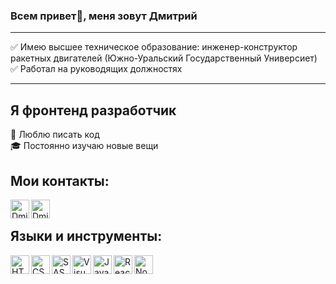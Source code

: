 ### Всем привет👋, меня зовут Дмитрий

---

:white_check_mark: Имею высшее техническое образование: инженер-конструктор ракетных двигателей (Южно-Уральский Государственный Универсиет) <br/>
:white_check_mark: Работал на руководящих должностях

---

## Я фронтенд разработчик

:muscle: Люблю писать код <br/>
:mortar_board: Постоянно изучаю новые вещи <br/>

## Мои контакты:

[<img align="left" alt="DmitryTsirul | Instagram" width="30px" src="https://img.icons8.com/3d-fluency/100/000000/3d-fluency-instagram-logo.png"/>][instagram]
[<img align="left" alt="DmitryTsirul | Telegram" width="30px" src="https://img.icons8.com/fluency/48/000000/telegram-app.png"/>][telegram]

 <br/>

## Языки и инструменты:

<img align="left" alt="HTML" width="30px" src="https://img.icons8.com/color/48/000000/html-5--v1.png"/>
<img align="left" alt="CSS" width="30px" src="https://img.icons8.com/color/48/000000/css3.png"/>
<img align="left" alt="SASS" width="30px" src="https://img.icons8.com/color/48/000000/sass.png"/>
<img align="left" alt="Visual Studio Code" width="30px" src="https://img.icons8.com/fluency/48/000000/visual-studio-code-insides.png"/>
<img align="left" alt="Javascript" width="30px" src="https://img.icons8.com/color/48/000000/javascript--v1.png"/>
<img align="left" alt="React" width="30px" src="https://img.icons8.com/color/48/000000/react-native.png"/>
<img align="left" alt="Node.js" width="30px" src="https://img.icons8.com/fluency/48/000000/node-js.png"/>

<br/>
<br/>

[instagram]: https://www.instagram.com/dmitry_tsirul/?hl=ru
[telegram]: https://t.me/Unstopo
